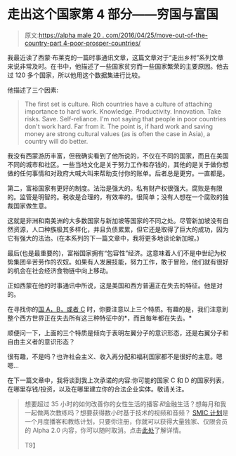 # 走出这个国家第 4 部分——穷国与富国

> 原文:[https://alpha male 20 . com/2016/04/25/move-out-of-the-country-part 4-poor-prosper-countries/](https://alphamale20.com/2016/04/25/moving-out-of-the-country-part-four-poor-vs-prosperous-countries/)

我最近读了西蒙·布莱克的一篇时事通讯文章，这篇文章对于“走出乡村”系列文章来说非常及时。在书中，他描述了一些国家贫穷而一些国家繁荣的主要原因。他去过 120 多个国家，所以他用这个数据集进行比较。

他描述了三个因素:

> The first set is culture. Rich countries have a culture of attaching importance to hard work. Knowledge. Productivity. Innovation. Take risks. Save. Self-reliance. I'm not saying that people in poor countries don't work hard. Far from it. The point is, if hard work and saving money are strong cultural values (as is often the case in Asia), a country will do better.

我没有西蒙游历丰富，但我确实看到了他所说的，不仅在不同的国家，而且在美国不同的城市和社区。一些当地文化是关于努力工作和存钱的，其他的是关于做你想做的任何事情和对政府大喊大叫来帮助支付你的账单。后者总是更穷。一直都是。

第二，富裕国家有更好的制度。法治是强大的。私有财产权很强大。腐败是有限的。监管是明智的。税收是合理的，有效率的。很简单；没有人想在一个腐败的独裁国家做生意。

这就是非洲和南美洲的大多数国家与新加坡等国家的不同之处。尽管新加坡没有自然资源，人口种族极其多样化，并且负债累累，但它还是取得了巨大的成功，因为它有强大的法治。(在本系列的下一篇文章中，我将更多地谈论新加坡。)

最后(也是最重要的)，富裕国家拥有“包容性”经济。这意味着人们不是中世纪为权势集团辛苦劳作的农奴。如果有人发展技能，努力工作，敢于冒险，他们就有很好的机会在社会经济食物链中向上移动。

正如西蒙在他的时事通讯中所说，这是美国和西方普遍正在失去的特征。他是对的。

在寻找你的[国 A，B，或者 C](https://calebjonesblog.com/moving-out-of-the-country-part-1/) 时，你要注意以上三个特质。有趣的是，我们注意到整个西方世界正在失去所有这三种特征中的*，而且每年都在失去。*

顺便问一下，上面的三个特质是倾向于表明左翼分子的意识形态，还是右翼分子和自由主义者的意识形态？

很有趣，不是吗？也许社会主义、收入再分配和福利国家都不是很好的主意。嗯嗯...

在下一篇文章中，我将谈到我上次承诺的内容:你可能的国家 C 和 D 的国家列表，在哪里存钱/投资，以及在哪里建立你的合法企业实体。敬请关注。

> 想要超过 35 小时的如何改善你的女性生活的播客*和*金融生活？想每月和我一起做两次教练吗？想要获得数小时基于技术的视频和音频？ [SMIC 计划](https://alphamale20.kartra.com/page/vIL17)是一个月度播客和教练计划，只要你注册，你就可以获得大量独家、仅限会员的 Alpha 2.0 内容，你可以随时取消。点击[此处](https://alphamale20.kartra.com/page/vIL17)了解详情。
> 
> T9】